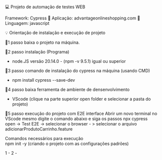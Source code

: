 💻 Projeto de automação de testes WEB

Framework: Cypress 🌠
Aplicação: advantageonlineshopping.com 🧪
Linguagem: javascript 

💡 Orientação de instalação e execução de projeto

🌌1 passo 
baixa o projeto na máquina. 

🌌2 passo
instalação (Programa)
- node.JS   versão 20.14.0 - (npm -v 9.5.1) igual ou superior  

🌌3 passo
comando de instalação do cypress na máquina (usando CMD)
- npm install cypress --save-dev

🌌4 passo
baixa ferramenta de ambiente de densenvolvimento
- VScode (clique na parte superior open folder e selecionar a pasta do projeto)

🌌5 passo 
execução do projeto com E2E interface
Abrir um novo terminal no VScode mesmo 
digite o comando abaixo e siga os passos 
npx cypress open -> Test E2E -> selecionar o browser - > selecionar o arquivo adicionarProdutoCarrinho.feature




 


Comandos necessários para execução  
npm init -y  (criando o projeto com as configurações padrões)

1 -
2 -
